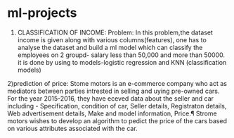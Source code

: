 # ml-projects
1) CLASSIFICATION OF INCOME:
Problem: In this problem,the dataset income is given along with various columns(features), one has to analyse the dataset and build a ml model which can classify the employees on 2 groupd- salary less than 50,000 and more than 50000.
it is done by using to models-logistic regression and KNN (classification models)

2)prediction of price:
Stome motors is an e-commerce company who act as mediators between parties intrested in selling and uying pre-owned cars.
For the year 2015-2016, they have eceved data about the seller and car including - Specification, condition of car,
Seller details, Registraton details, Web advertisement details, Make and model information, Price.¶
Strome motors wishes to develop an algorithm to pedict the price of the cars based on various attributes associated with the car.

